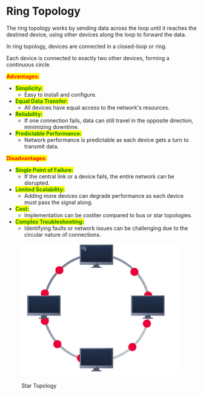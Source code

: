# Ring Topology

The ring topology works by sending data across the loop until it reaches the destined device, using other devices along the loop to forward the data.

In ring topology, devices are connected in a closed-loop or ring.

Each device is connected to exactly two other devices, forming a continuous circle.

<mark style="color:red;">**Advantages:**</mark>

* <mark style="color:green;">**Simplicity:**</mark>&#x20;
  * Easy to install and configure.
* <mark style="color:green;">**Equal Data Transfer:**</mark>&#x20;
  * All devices have equal access to the network's resources.
* <mark style="color:green;">**Reliability:**</mark>&#x20;
  * If one connection fails, data can still travel in the opposite direction, minimizing downtime.
* <mark style="color:green;">**Predictable Performance:**</mark>&#x20;
  * Network performance is predictable as each device gets a turn to transmit data.

<mark style="color:red;">**Disadvantages:**</mark>

* <mark style="color:green;">**Single Point of Failure:**</mark>
  * If the central link or a device fails, the entire network can be disrupted.
* <mark style="color:green;">**Limited Scalability:**</mark>&#x20;
  * Adding more devices can degrade performance as each device must pass the signal along.
* <mark style="color:green;">**Cost:**</mark>&#x20;
  * Implementation can be costlier compared to bus or star topologies.
* <mark style="color:green;">**Complex Troubleshooting:**</mark>&#x20;
  * Identifying faults or network issues can be challenging due to the circular nature of connections.

<figure><img src="../../../../.gitbook/assets/Capture (8).PNG" alt=""><figcaption><p>Star Topology</p></figcaption></figure>

